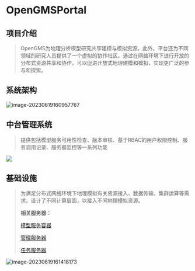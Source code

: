 # OpenGMSPortal



## 项目介绍

> OpenGMS为地理分析模型研究共享建模与模拟资源。此外，平台还为不同领域的研究人员提供了一个虚拟的协作社区。通过在网络环境下进行开放的分布式资源共享和协作，可以促进开放式地理建模和模拟，实现更广泛的参与和探索。





## 系统架构

![image-20230619160957767](https://cdn.jsdelivr.net/gh/chance7bin/img-repo@main/blog/202306/202306191630294.png)



## 中台管理系统

> 提供包括模型服务可用性检查、版本审核、基于RBAC的用户权限控制、服务调用记录、服务器监控等一系列功能

![](https://blog-images-1301988137.cos.ap-nanjing.myqcloud.com/blog/2207/202307181652022.png)


## 基础设施

> 为满足分布式网络环境下地理模拟有关资源接入、数据传输、集群运算等需求。设计了不同计算层面，以接入不同地理模拟资源。
>
> **相关服务器：**
>
> [模型服务容器](https://gitee.com/geomodeling/GeoModelServiceContainer)
>
> [管理服务器](https://gitee.com/chen7bin/manager-server)
>
> [任务服务器](https://gitee.com/geomodeling/GeoModelTaskServer)

![image-20230619161418173](https://cdn.jsdelivr.net/gh/chance7bin/img-repo@main/blog/202306/202306191630513.png)



